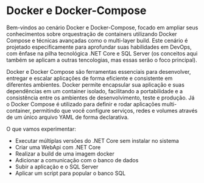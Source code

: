 # Docker e Docker-Compose


Bem-vindos ao cenário Docker e Docker-Compose, focado em ampliar seus conhecimentos sobre orquestração de containers utilizando Docker Compose e técnicas avançadas como o multi-layer build. Este cenário é projetado especificamente para aprofundar suas habilidades em DevOps, com ênfase na pilha tecnológica .NET Core e SQL Server (os conceitos aqui também se aplicam a outras tencologias, mas essas serão o foco principal). 

Docker e Docker Compose são ferramentas essenciais para desenvolver, entregar e escalar aplicações de forma eficiente e consistente em diferentes ambientes. Docker permite encapsular sua aplicação e suas dependências em um container isolado, facilitando a portabilidade e a consistência entre os ambientes de desenvolvimento, teste e produção. Já o Docker Compose é utilizado para definir e rodar aplicações multi-container, permitindo que você configure serviços, redes e volumes através de um único arquivo YAML de forma declarativa.

O que vamos experimentar:

- Executar múltiplas versões do .NET Core sem instalar no sistema
- Criar uma WebApi com .NET Core
- Realizar a build de uma imagem docker
- Adicionar a comunicação com o banco de dados
- Subir a aplicação e o SQL Server
- Aplicar um script para popular o banco SQL